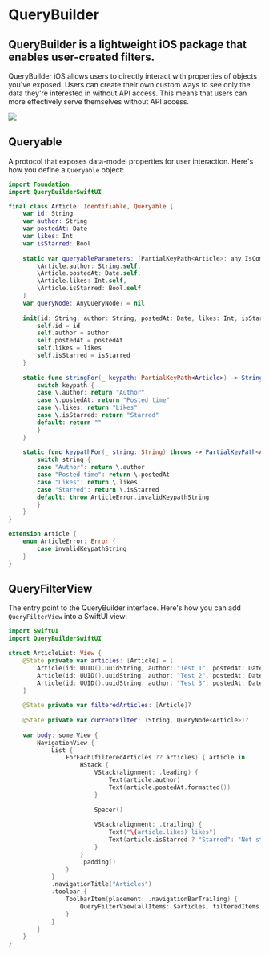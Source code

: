 # QueryBuilder
## QueryBuilder is a lightweight iOS package that enables user-created filters.

QueryBuilder iOS allows users to directly interact with properties of objects you've exposed. Users can create their own custom ways to see only the data they're interested in without API access. This means that users can more effectively serve themselves without API access.

![](https://github.com/shyamkumar703/QueryBuilderSwiftUI/blob/e0854875806eb3cc4f4619638baef9abd084e067/Kit/qb_example.gif)

## Queryable
A protocol that exposes data-model properties for user interaction. Here's how you define a `Queryable` object:

```swift
import Foundation
import QueryBuilderSwiftUI

final class Article: Identifiable, Queryable {
    var id: String
    var author: String
    var postedAt: Date
    var likes: Int
    var isStarred: Bool
    
    static var queryableParameters: [PartialKeyPath<Article>: any IsComparable.Type] = [
        \Article.author: String.self,
        \Article.postedAt: Date.self,
        \Article.likes: Int.self,
        \Article.isStarred: Bool.self
    ]
    var queryNode: AnyQueryNode? = nil
    
    init(id: String, author: String, postedAt: Date, likes: Int, isStarred: Bool) {
        self.id = id
        self.author = author
        self.postedAt = postedAt
        self.likes = likes
        self.isStarred = isStarred
    }
    
    static func stringFor(_ keypath: PartialKeyPath<Article>) -> String {
        switch keypath {
        case \.author: return "Author"
        case \.postedAt: return "Posted time"
        case \.likes: return "Likes"
        case \.isStarred: return "Starred"
        default: return ""
        }
    }
    
    static func keypathFor(_ string: String) throws -> PartialKeyPath<Article> {
        switch string {
        case "Author": return \.author
        case "Posted time": return \.postedAt
        case "Likes": return \.likes
        case "Starred": return \.isStarred
        default: throw ArticleError.invalidKeypathString
        }
    }
}

extension Article {
    enum ArticleError: Error {
        case invalidKeypathString
    }
}
```

## QueryFilterView
The entry point to the QueryBuilder interface. Here's how you can add `QueryFilterView` into a SwiftUI view:

```swift
import SwiftUI
import QueryBuilderSwiftUI

struct ArticleList: View {
    @State private var articles: [Article] = [
        Article(id: UUID().uuidString, author: "Test 1", postedAt: Date(), likes: 50, isStarred: true),
        Article(id: UUID().uuidString, author: "Test 2", postedAt: Date(), likes: 50, isStarred: false),
        Article(id: UUID().uuidString, author: "Test 3", postedAt: Date(), likes: 100, isStarred: false)
    ]
    
    @State private var filteredArticles: [Article]?
    
    @State private var currentFilter: (String, QueryNode<Article>)?
    
    var body: some View {
        NavigationView {
            List {
                ForEach(filteredArticles ?? articles) { article in
                    HStack {
                        VStack(alignment: .leading) {
                            Text(article.author)
                            Text(article.postedAt.formatted())
                        }
                        
                        Spacer()
                        
                        VStack(alignment: .trailing) {
                            Text("\(article.likes) likes")
                            Text(article.isStarred ? "Starred": "Not starred")
                        }
                    }
                    .padding()
                }
            }
            .navigationTitle("Articles")
            .toolbar {
                ToolbarItem(placement: .navigationBarTrailing) {
                    QueryFilterView(allItems: $articles, filteredItems: $filteredArticles, currentFilter: $currentFilter)
                }
            }
        }
    }
}
```
